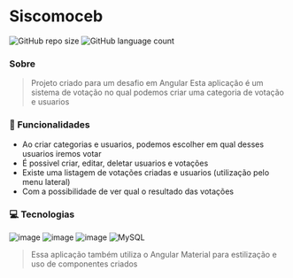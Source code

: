 # Siscomoceb

![GitHub repo size](https://img.shields.io/github/repo-size/artsmoura/desafioAngular)
![GitHub language count](https://img.shields.io/github/languages/count/artsmoura/desafioAngular)

### Sobre

> Projeto criado para um desafio em Angular 
> Esta aplicação é um sistema de votação no qual podemos criar uma categoria de votação e usuarios

### 🔨 Funcionalidades

- Ao criar categorias e usuarios, podemos escolher em qual desses usuarios iremos votar
- É possivel criar, editar, deletar usuarios e votações
- Existe uma listagem de votações criadas e usuarios (utilização pelo menu lateral)
- Com a possibilidade de ver qual o resultado das votações

### 💻 Tecnologias

![image](https://img.shields.io/badge/Node.js-43853D?style=for-the-badge&logo=node.js&logoColor=white)
![image](https://img.shields.io/badge/Express.js-404D59?style=for-the-badge)
![image](https://img.shields.io/badge/Angular-DD0031?style=for-the-badge&logo=angular&logoColor=white)
![MySQL](https://img.shields.io/badge/mysql-%2300f.svg?style=for-the-badge&logo=mysql&logoColor=white)
> Essa aplicação também utiliza o Angular Material para estilização e uso de componentes criados